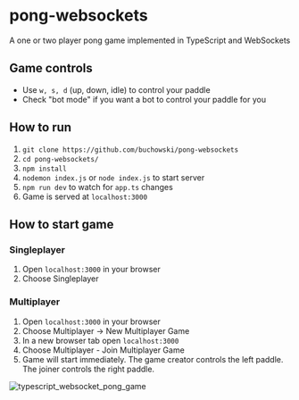 # pong-websockets
A one or two player pong game implemented in TypeScript and WebSockets

## Game controls
* Use `w, s, d` (up, down, idle) to control your paddle
* Check "bot mode" if you want a bot to control your paddle for you

## How to run
1. `git clone https://github.com/buchowski/pong-websockets`
2. `cd pong-websockets/`
3. `npm install`
4. `nodemon index.js` or `node index.js` to start server
5. `npm run dev` to watch for `app.ts` changes
6. Game is served at `localhost:3000`

## How to start game

### Singleplayer
1. Open `localhost:3000` in your browser
2. Choose Singleplayer

### Multiplayer
1. Open `localhost:3000` in your browser
2. Choose Multiplayer -> New Multiplayer Game
3. In a new browser tab open `localhost:3000`
4. Choose Multiplayer - Join Multiplayer Game
5. Game will start immediately. The game creator controls the left paddle. The joiner controls the right paddle.

![typescript_websocket_pong_game](https://user-images.githubusercontent.com/3952624/200149446-9b912d61-094e-4d42-8fbc-2b98d8e9b97e.PNG)
